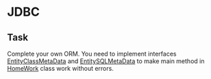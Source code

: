 # JDBC

## Task
Complete your own ORM.
You need to implement interfaces [EntityClassMetaData](src/main/java/ru/otus/jdbc/mapper/EntityClassMetaData.java) and [EntitySQLMetaData](src/main/java/ru/otus/jdbc/mapper/EntitySQLMetaData.java) to make main method in [HomeWork](src/main/java/ru/otus/HomeWork.java) class work without errors.


